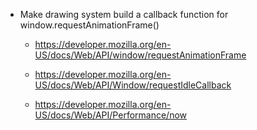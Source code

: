 * Make drawing system build a callback function for window.requestAnimationFrame()

  - https://developer.mozilla.org/en-US/docs/Web/API/window/requestAnimationFrame

  - https://developer.mozilla.org/en-US/docs/Web/API/Window/requestIdleCallback

  - https://developer.mozilla.org/en-US/docs/Web/API/Performance/now

